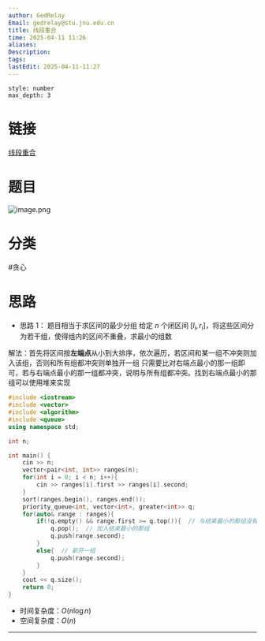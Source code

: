 ```yaml
---
author: GedRelay
Email: gedrelay@stu.jnu.edu.cn
title: 线段重合
time: 2025-04-11 11:26
aliases: 
Description: 
tags: 
lastEdit: 2025-04-11-11:27
---
```


```toc
style: number
max_depth: 3
```

# 链接
[线段重合](https://www.nowcoder.com/practice/1ae8d0b6bb4e4bcdbf64ec491f63fc37) 

# 题目
![image.png](https://ged-pic-bed.oss-cn-guangzhou.aliyuncs.com/img/202504111126797.png)


# 分类
#贪心 

# 思路
- 思路 1：
题目相当于求区间的最少分组
给定 ${n }$ 个闭区间 ${\left[ l_{i} ,r_{i}  \right]  }$，将这些区间分为若干组，使得组内的区间不重叠，求最小的组数

解法：首先将区间按**左端点**从小到大排序，依次遍历，若区间和某一组不冲突则加入该组，否则和所有组都冲突则单独开一组
只需要比对右端点最小的那一组即可，若与右端点最小的那一组都冲突，说明与所有组都冲突。找到右端点最小的那组可以使用堆来实现

```cpp
#include <iostream>
#include <vector>
#include <algorithm>
#include <queue>
using namespace std;

int n;

int main() {
    cin >> n;
    vector<pair<int, int>> ranges(n);
    for(int i = 0; i < n; i++){
        cin >> ranges[i].first >> ranges[i].second;
    }
    sort(ranges.begin(), ranges.end());
    priority_queue<int, vector<int>, greater<int>> q;
    for(auto& range : ranges){
        if(!q.empty() && range.first >= q.top()){  // 与结束最小的那组没有冲突
            q.pop();  // 加入结束最小的那组
            q.push(range.second);  
        }
        else{  // 新开一组
            q.push(range.second);
        }
    }
    cout << q.size();
    return 0;
}
```


- 时间复杂度：${O\left( n\log n \right)  }$ 
- 空间复杂度：${O\left( n \right)  }$ 


---

